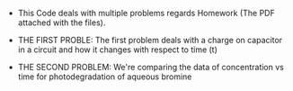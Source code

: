 * This Code deals with multiple problems regards Homework (The PDF attached with the files).

* THE FIRST PROBLE: The first problem deals with a charge on capacitor in a circuit and how it changes with respect to time (t)


* THE SECOND PROBLEM: We're comparing the data of concentration vs time for photodegradation of aqueous bromine
